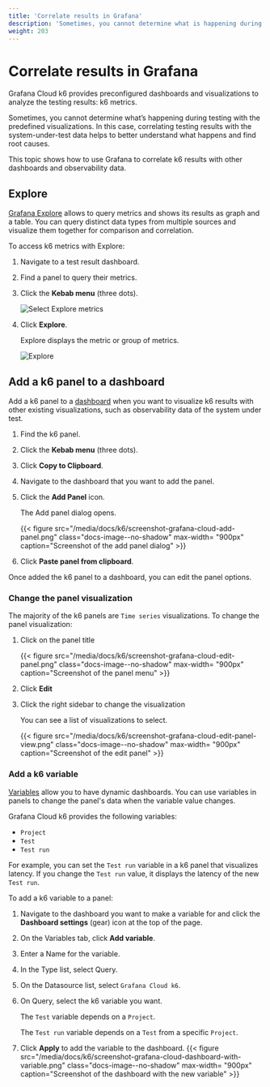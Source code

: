 ```yaml
---
title: 'Correlate results in Grafana'
description: 'Sometimes, you cannot determine what is happening during testing with the predefined visualizations. Correlate testing results with the system-under-test data helps to better understand what happens and find root causes'
weight: 203
---
```


# Correlate results in Grafana

Grafana Cloud k6 provides preconfigured dashboards and visualizations to analyze the testing results: k6 metrics. 

Sometimes, you cannot determine what’s happening during testing with the predefined visualizations. In this case, correlating testing results with the system-under-test data helps to better understand what happens and find root causes.

This topic shows how to use Grafana to correlate k6 results with other dashboards and observability data.

## Explore

[Grafana Explore](/docs/grafana/latest/explore/) allows to query metrics and shows its results as graph and a table. You can query distinct data types from multiple sources and visualize them together for comparison and correlation.

To access k6 metrics with Explore:

1. Navigate to a test result dashboard.
2. Find a panel to query their metrics.
3. Click the **Kebab menu** (three dots).

	![Select Explore metrics](/media/docs/k6/screenshot-grafana-cloud-kebab-menu.png)

4. Click **Explore**.

	Explore displays the metric or group of metrics.

	![Explore](/media/docs/k6/screenshot-grafana-cloud-explore.png)

## Add a k6 panel to a dashboard

Add a k6 panel to a [dashboard](/docs/grafana/latest/dashboards/) when you want to visualize k6 results with other existing visualizations, such as observability data of the system under test. 

1. Find the k6 panel.
2. Click the **Kebab menu** (three dots).
3. Click **Copy to Clipboard**.
4. Navigate to the dashboard that you want to add the panel.
5. Click the **Add Panel** icon.
   
	The Add panel dialog opens.

	{{< figure src="/media/docs/k6/screenshot-grafana-cloud-add-panel.png" class="docs-image--no-shadow" max-width= "900px" caption="Screenshot of the add panel dialog" >}}

6. Click **Paste panel from clipboard**.

Once added the k6 panel to a dashboard, you can edit the panel options. 

### Change the panel visualization


The majority of the k6 panels are `Time series` visualizations. To change the panel visualization:

1. Click on the panel title

	{{< figure src="/media/docs/k6/screenshot-grafana-cloud-edit-panel.png" class="docs-image--no-shadow" max-width= "900px" caption="Screenshot of the panel menu" >}}

2. Click **Edit**
   
3. Click the right sidebar to change the visualization
   
	You can see a list of visualizations to select.

	{{< figure src="/media/docs/k6/screenshot-grafana-cloud-edit-panel-view.png" class="docs-image--no-shadow" max-width= "900px" caption="Screenshot of the edit panel" >}}

### Add a k6 variable

[Variables](/docs/grafana/latest/dashboards/variables/) allow you to have dynamic dashboards. You can use variables in panels to change the panel's data when the variable value changes.

Grafana Cloud k6 provides the following variables:
- `Project`
- `Test`
- `Test run`

For example, you can set the `Test run` variable in a k6 panel that visualizes latency. If you change the `Test run` value, it displays the latency of the new `Test run`.

To add a k6 variable to a panel:

1. Navigate to the dashboard you want to make a variable for and click the **Dashboard settings** (gear) icon at the top of the page. 
2. On the Variables tab, click **Add variable**.
3. Enter a Name for the variable.
4. In the Type list, select Query.
5. On the Datasource list, select `Grafana Cloud k6`. 
6. On Query, select the k6 variable you want.
   
	The `Test` variable depends on a `Project`.

	The `Test run` variable depends on a `Test` from a specific `Project`.
7. Click **Apply** to add the variable to the dashboard.
		{{< figure src="/media/docs/k6/screenshot-grafana-cloud-dashboard-with-variable.png" class="docs-image--no-shadow" max-width= "900px" caption="Screenshot of the dashboard with the new variable" >}}